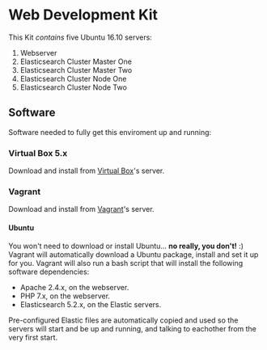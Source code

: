 # Web Development Kit

This Kit *contains* five Ubuntu 16.10 servers:

 1. Webserver
 2. Elasticsearch Cluster Master One
 3. Elasticsearch Cluster Master Two
 4. Elasticsearch Cluster Node One
 5. Elasticsearch Cluster Node Two

## Software

Software needed to fully get this enviroment up and running:

### Virtual Box 5.x

Download and install from [Virtual Box](https://www.virtualbox.org/)'s server.

### Vagrant

Download and install from [Vagrant](https://www.vagrantup.com/)'s server.

#### Ubuntu

You won't need to download or install Ubuntu... **no really, you don't!** :)
Vagrant will automatically download a Ubuntu package, install and set it up for you.
Vagrant will also run a bash script that will install the following software dependencies:

* Apache 2.4.x, on the webserver.
* PHP 7.x, on the webserver.
* Elasticsearch 5.2.x, on the Elastic servers.

Pre-configured Elastic files are automatically copied and used so the servers will start and be up and running, and talking to eachother from the very first start.
